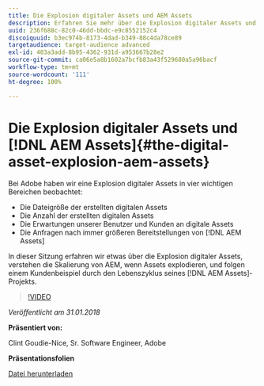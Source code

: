 ```yaml
---
title: Die Explosion digitaler Assets und AEM Assets
description: Erfahren Sie mehr über die Explosion digitaler Assets und AEM Assets bei Adobe.
uuid: 236f688c-82c0-46dd-bbdc-e9c8552152c4
discoiquuid: b3ec974b-8173-4dad-b349-88c4da78ce89
targetaudience: target-audience advanced
exl-id: 403a3add-8b95-4362-931d-a953667b28e2
source-git-commit: ca06e5a8b1602a7bcfb83a43f529680a5a96bacf
workflow-type: tm+mt
source-wordcount: '111'
ht-degree: 100%

---
```


# Die Explosion digitaler Assets und [!DNL AEM Assets]{#the-digital-asset-explosion-aem-assets}

Bei Adobe haben wir eine Explosion digitaler Assets in vier wichtigen Bereichen beobachtet:

* Die Dateigröße der erstellten digitalen Assets
* Die Anzahl der erstellten digitalen Assets
* Die Erwartungen unserer Benutzer und Kunden an digitale Assets
* Die Anfragen nach immer größeren Bereitstellungen von [!DNL AEM Assets]

In dieser Sitzung erfahren wir etwas über die Explosion digitaler Assets, verstehen die Skalierung von AEM, wenn Assets explodieren, und folgen einem Kundenbeispiel durch den Lebenszyklus seines [!DNL AEM Assets]-Projekts.

>[!VIDEO](https://video.tv.adobe.com/v/21474/?quality=9)

*Veröffentlicht am 31.01.2018*

**Präsentiert von:**

Clint Goudie-Nice, Sr. Software Engineer, Adobe

**Präsentationsfolien**

[Datei herunterladen](assets/1+30+18+the+digital+asset+explosion+gems.pdf)
<!--
[Get back to the Overview](https://helpx.adobe.com/experience-manager/kt/eseminars/gems/aem-index.html)
-->
